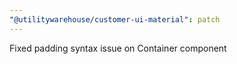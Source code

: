 ```yaml
---
"@utilitywarehouse/customer-ui-material": patch
---
```


Fixed padding syntax issue on Container component

